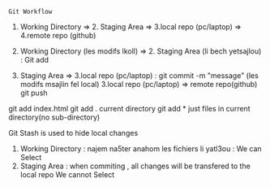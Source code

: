     Git Workflow 

1. Working Directory => 2. Staging Area => 3.local repo (pc/laptop) => 4.remote repo (github)

1. Working Directory (les modifs lkoll) => 2. Staging Area (li bech yetsajlou) : Git add 
2. Staging Area =>  3.local repo (pc/laptop) : git commit -m "message" (les modifs msajlin fel local)
3.local repo (pc/laptop) => remote repo(github) git push 

git add index.html
git add .  current directory
git add * just files in current directory(no sub-directory)

Git Stash is used to hide local changes 
1. Working Directory : najem na5ter anahom les fichiers li yatl3ou  : We can Select 
2. Staging Area : when commiting , all changes will be transfered to the local repo We cannot Select 
   